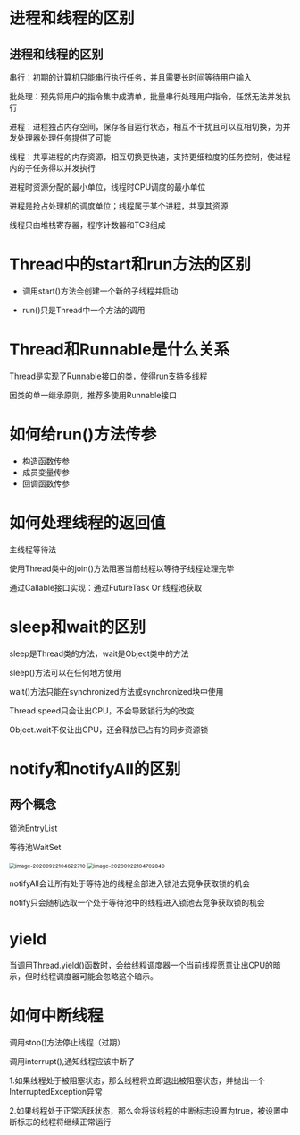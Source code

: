 # 进程和线程的区别

## 进程和线程的区别

串行：初期的计算机只能串行执行任务，并且需要长时间等待用户输入

批处理：预先将用户的指令集中成清单，批量串行处理用户指令，任然无法并发执行

进程：进程独占内存空间，保存各自运行状态，相互不干扰且可以互相切换，为并发处理器处理任务提供了可能

线程：共享进程的内存资源，相互切换更快速，支持更细粒度的任务控制，使进程内的子任务得以并发执行



进程时资源分配的最小单位，线程时CPU调度的最小单位

进程是抢占处理机的调度单位；线程属于某个进程，共享其资源

线程只由堆栈寄存器，程序计数器和TCB组成



# Thread中的start和run方法的区别

- 调用start()方法会创建一个新的子线程并启动

- run()只是Thread中一个方法的调用



# Thread和Runnable是什么关系

Thread是实现了Runnable接口的类，使得run支持多线程

因类的单一继承原则，推荐多使用Runnable接口



# 如何给run()方法传参

- 构造函数传参
- 成员变量传参
- 回调函数传参



# 如何处理线程的返回值

主线程等待法

使用Thread类中的join()方法阻塞当前线程以等待子线程处理完毕

通过Callable接口实现：通过FutureTask Or 线程池获取



# sleep和wait的区别

sleep是Thread类的方法，wait是Object类中的方法

sleep()方法可以在任何地方使用

wait()方法只能在synchronized方法或synchronized块中使用

Thread.speed只会让出CPU，不会导致锁行为的改变

Object.wait不仅让出CPU，还会释放已占有的同步资源锁



# notify和notifyAll的区别

## 两个概念

锁池EntryList

等待池WaitSet

<img src="F:\java\Notes\剑指java面试\7.Java多线程.assets\image-20200922104622710.png" alt="image-20200922104622710" style="zoom:67%;" />

<img src="F:\java\Notes\剑指java面试\7.Java多线程.assets\image-20200922104702840.png" alt="image-20200922104702840" style="zoom:67%;" />



notifyAll会让所有处于等待池的线程全部进入锁池去竞争获取锁的机会

notify只会随机选取一个处于等待池中的线程进入锁池去竞争获取锁的机会



# yield

当调用Thread.yield()函数时，会给线程调度器一个当前线程愿意让出CPU的暗示，但时线程调度器可能会忽略这个暗示。



# 如何中断线程

调用stop()方法停止线程（过期）

调用interrupt(),通知线程应该中断了

1.如果线程处于被阻塞状态，那么线程将立即退出被阻塞状态，并抛出一个InterruptedException异常

2.如果线程处于正常活跃状态，那么会将该线程的中断标志设置为true，被设置中断标志的线程将继续正常运行